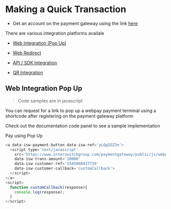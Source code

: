 
# Making a Quick Transaction

- Get an account on the payment gateway using the link [here](https://www.interswitchgroup.com/paymentgateway/)

There are various integration platforms availale

 - [Web Integration (Pop Up)]()

 - [Web Redirect]()

 - [API / SDK Integration]()

 - [QR Integration]()



 <h2>Web Integration Pop Up</h2>


 > Code samples are in javascript

You can request for a link to pop up a webpay payment terminal using a shortcode after registering on the payment gateway platform

Check out the documentation code panel to see a sample implementation


<a data-isw-payment-button data-isw-ref='yLQgIGZ3e'>
Pay using Pop Up
  <script type='text/javascript' 
    src='https://www.interswitchgroup.com/paymentgateway/public/js/webpay.js'
    data-isw-trans-amount='10000'
    data-isw-customer-ref='1545060437739'
    data-isw-customer-callback='customCallback'>
  </script>
</a>

```javascript
<a data-isw-payment-button data-isw-ref='yLQgIGZ3e'>
  <script type='text/javascript' 
    src='https://www.interswitchgroup.com/paymentgateway/public/js/webpay.js'
    data-isw-trans-amount='10000'
    data-isw-customer-ref='1545060437739'
    data-isw-customer-callback='customCallback'>
  </script>
</a>
<script>
  function customCallback(response){ 
    console.log(response);
  }
</script>
```